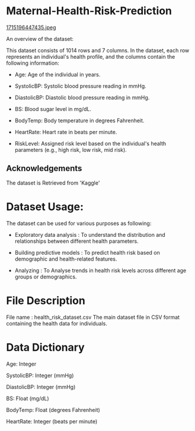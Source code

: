 # Maternal-Health-Risk-Prediction
[1715196447435.jpeg]()

An overview of the dataset:

This dataset consists of 1014 rows and 7 columns. In the dataset, each row represents an individual's health profile, and the columns contain the following information:

- Age: Age of the individual in years.

- SystolicBP: Systolic blood pressure reading in mmHg.

- DiastolicBP: Diastolic blood pressure reading in mmHg.

- BS: Blood sugar level in mg/dL.

- BodyTemp: Body temperature in degrees Fahrenheit.

- HeartRate: Heart rate in beats per minute.

- RiskLevel: Assigned risk level based on the individual's health parameters (e.g., high risk, low risk, mid risk).

## Acknowledgements

The dataset is Retrieved from 'Kaggle'

# Dataset Usage:

The dataset can be used for various purposes as following:

- Exploratory data analysis : To understand the distribution and relationships between different health parameters.

- Building predictive models : To predict health risk based on demographic and health-related features.

- Analyzing : To Analyse trends in health risk levels across different age groups or demographics.

# File Description

File name : health_risk_dataset.csv
The main dataset file in CSV format containing the health data for individuals.

# Data Dictionary

Age: Integer

SystolicBP: Integer (mmHg)

DiastolicBP: Integer (mmHg)

BS: Float (mg/dL)

BodyTemp: Float (degrees Fahrenheit)

HeartRate: Integer (beats per minute)
